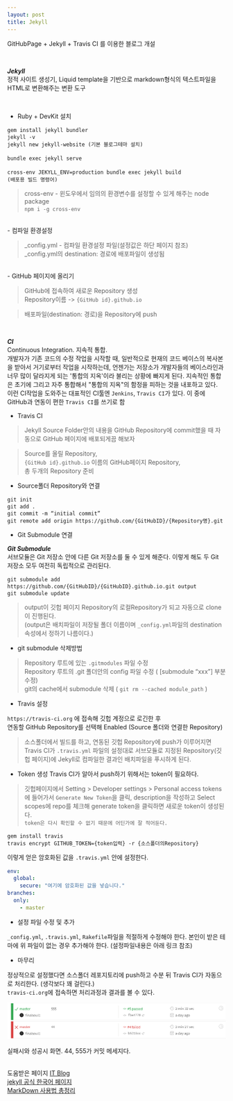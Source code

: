 ```yaml
---
layout: post
title: Jekyll
---
```


GitHubPage + Jekyll + Travis CI 를 이용한 블로그 개설

<br>

<em><strong>Jekyll</strong></em>  
정적 사이트 생성기, Liquid template을 기반으로 markdown형식의 텍스트파일을 HTML로 변환해주는 변환 도구

<br>

- Ruby + DevKit 설치

```terminal
gem install jekyll bundler
jekyll -v
jekyll new jekyll-website (기본 블로그테마 설치)

bundle exec jekyll serve

cross-env JEKYLL_ENV=production bundle exec jekyll build
(배포용 빌드 명령어)
```

> cross-env - 윈도우에서 임의의 환경변수를 설정할 수 있게 해주는 node package<br> `npm i -g cross-env`

<br>
- 컴파일 환경설정

>_config.yml - 컴파일 환경설정 파일(설정값은 하단 페이지 참조)<br>
_config.yml의 destination: 경로에 배포파일이 생성됨

<br>
- GitHub 페이지에 올리기

>GitHub에 접속하여 새로운 Repository 생성 <br>
Repository이름 -> `{GitHub id}.github.io`

>배포파일(destination: 경로)을 Repository에 push

<br>

<em><strong>CI</strong></em>  
Continuous Integration. 지속적 통합.  
개발자가 기존 코드의 수정 작업을 시작할 때, 일반적으로 현재의 코드 베이스의 복사본을 받아서 거기로부터 작업을 시작하는데, 언젠가는 저장소가 개발자들의 베이스라인과 너무 많이 달라지게 되는 '통합의 지옥'이라 불리는 상황에 빠지게 된다.
지속적인 통합은 초기에 그리고 자주 통합해서 "통합의 지옥"의 함정을 피하는 것을 내포하고 있다.  
이런 CI작업을 도와주는 대표적인 CI툴엔 `Jenkins`, `Travis CI`가 있다. 이 중에 GitHub과 연동이 편한 `Travis CI`를 쓰기로 함

- Travis CI

>Jekyll Source Folder안의 내용을 GitHub Repository에 commit했을 때 자동으로 GitHub 페이지에 배포되게끔 해보자

>Source를 올릴 Repository, <br>
`{GitHub id}.github.io` 이름의 GitHub페이지 Repository, <br>
총 두개의 Repository 준비

- Source폴더 Repository와 연결
  
```terminal
git init
git add .
git commit -m “initial commit”
git remote add origin https://github.com/{GitHubID}/{Repository명}.git
```

- Git Submodule 연결

<em><strong>Git Submodule</strong></em>  
서브모듈은 Git 저장소 안에 다른 Git 저장소를 둘 수 있게 해준다. 이렇게 해도 두 Git 저장소 모두 여전히 독립적으로 관리된다.
  
```terminal
git submodule add https://github.com/{GitHubID}/{GitHubID}.github.io.git output
git submodule update
```
>output이 깃헙 페이지 Repository의 로컬Repository가 되고 자동으로 clone이 진행된다. <br> 
(output은 배치파일이 저장될 폴더 이름이며 `_config.yml`파일의 destination속성에서 정하기 나름이다.)

- git submodule 삭제방법

>Repository 루트에 있는 `.gitmodules` 파일 수정 <br>
Repository 루트의 .git 폴더안의 config 파일 수정 ( [submodule “xxx”] 부분 수정) <br>
git의 cache에서 submodule 삭제 ( `git rm --cached module_path` )

- Travis 설정

`https://travis-ci.org` 에 접속해 깃헙 계정으로 로긴한 후  
연동할  GitHub Repository를 선택해 Enabled (Source 폴더와 연결한 Repository)

>소스폴더에서 빌드를 하고, 연동된 깃헙 Repository에 push가 이루어지면 Travis CI가 `.travis.yml` 파일의 설정대로 서브모듈로 지정된 Repository(깃헙 페이지)에 Jekyll로 컴파일한 결과인 배치파일을 푸시하게 된다.

- Token 생성
Travis CI가 알아서 push하기 위해서는 token이 필요하다.

>깃헙페이지에서 Setting > Developer settings > Personal access tokens에 들어가서 `Generate New Token`을 클릭, description을 작성하고 Select scopes에 repo를 체크해 generate token을 클릭하면 새로운 token이 생성된다. <br>
`token은 다시 확인할 수 없기 때문에 어딘가에 잘 적어둔다.`

```terminal
gem install travis
travis encrypt GITHUB_TOKEN={token입력} -r {소스폴더의Repository}
```

이렇게 얻은 암호화된 값을 `.travis.yml` 안에 설정한다.

```yml
env:
  global:
    secure: "여기에 암호화된 값을 넣습니다."
branches:
  only:
    - master
```

- 설정 파일 수정 및 추가

`_config.yml`, `.travis.yml`, `Rakefile`파일을 적절하게 수정해야 한다. 본인이 받은 테마에 위 파일이 없는 경우 추가해야 한다. (설정파일내용은 아래 링크 참조)

- 마무리

정상적으로 설정했다면 소스폴더 레포지토리에 push하고 수분 뒤 Travis CI가 자동으로 처리한다. (생각보다 꽤 걸린다.)  
`travis-ci.org`에 접속하면 처리과정과 결과를 볼 수 있다.

![travis_result](./public/img/travis_result.png)
<p class="small-massage">실패시와 성공시 화면. 44, 555가 커밋 메세지다.</p>


<br>
도움받은 페이지  
<a href="https://moon9342.github.io/jekyll-start" target="_sub">IT Blog</a><br>
<a href="https://jekyllrb-ko.github.io/" target="_sub">jekyll 공식 한국어 페이지</a><br>
<a href="https://heropy.blog/2017/09/30/markdown/" target="_sub">MarkDown 사용법 총정리</a>






